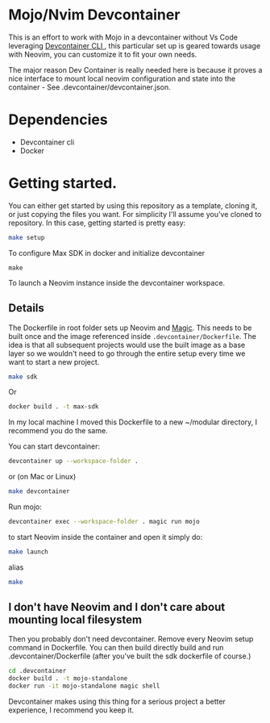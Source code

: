 # Mojo/Nvim Devcontainer

This is an effort to work with Mojo in a devcontainer without Vs Code leveraging [ Devcontainer CLI ](https://containers.dev), this particular set up is geared towards
usage with Neovim, you can customize it to fit your own needs.

The major reason Dev Container is really needed here is because it proves a nice interface to mount local neovim configuration and state into the container - See .devcontainer/devcontainer.json.

# Dependencies

- Devcontainer cli
- Docker

# Getting started.

You can either get started by using this repository as a template, cloning it, or just copying the files you want.
For simplicity I'll assume you've cloned to repository. In this case, getting started is pretty easy:

```sh
make setup
```

To configure Max SDK in docker and initialize devcontainer

```
make
```

To launch a Neovim instance inside the devcontainer workspace.

## Details

The Dockerfile in root folder sets up Neovim and [Magic](https://docs.modular.com/magic/). This needs to be built once and the image referenced inside `.devcontainer/Dockerfile`. The idea is that all subsequent projects would use the built image as a base
layer so we wouldn't need to go through the entire setup every time we want to start a new project.

```sh
make sdk
```

Or

```sh
docker build . -t max-sdk
```

In my local machine I moved this Dockerfile to a new ~/modular directory, I recommend you do the same.

You can start devcontainer:

```sh
devcontainer up --workspace-folder .
```

or (on Mac or Linux)

```sh
make devcontainer
```

Run mojo:

```sh
devcontainer exec --workspace-folder . magic run mojo
```

to start Neovim inside the container and open it simply do:

```sh
make launch
```

alias

```sh
make
```

## I don't have Neovim and I don't care about mounting local filesystem

Then you probably don't need devcontainer. Remove every Neovim setup command in Dockerfile. You can then build directly build and run .devcontainer/Dockerfile (after you've built the sdk dockerfile of course.)

```sh
cd .devcontainer
docker build . -t mojo-standalone
docker run -it mojo-standalone magic shell
```

Devcontainer makes using this thing for a serious project a better experience, I recommend you keep it.
